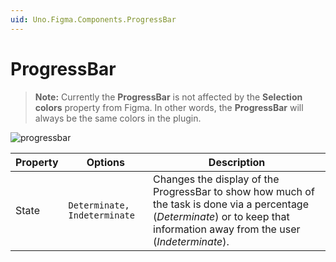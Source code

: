 ```yaml
---
uid: Uno.Figma.Components.ProgressBar
---
```


# ProgressBar

> **Note:** Currently the **ProgressBar** is not affected by the **Selection colors** property from Figma. In other words, the **ProgressBar** will always be the same colors in the plugin.

![progressbar](./images/progressbar.png)

| Property | Options                      | Description                                                  |
| -------- | ---------------------------- | ------------------------------------------------------------ |
| State    | `Determinate, Indeterminate` | Changes the display of the ProgressBar to show how much of the task is done via a percentage (*Determinate*) or to keep that information away from the user (*Indeterminate*). |

